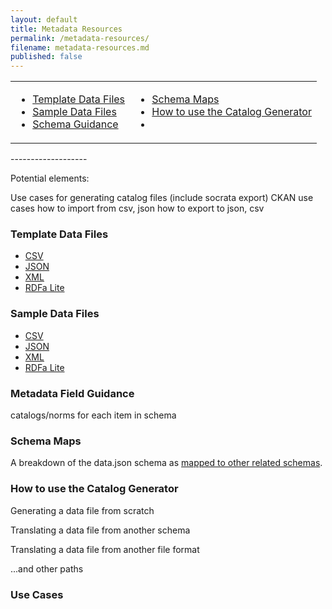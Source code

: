 ```yaml
---
layout: default
title: Metadata Resources
permalink: /metadata-resources/
filename: metadata-resources.md
published: false
---
```


<table width="60%">
<b><tr><td><ul>
<li><a href="#template">Template Data Files</a></li>
<li><a href="#sample">Sample Data Files</a></li>
<li><a href="#guidance">Schema Guidance</a></li>
</ul></td>
<td><ul>
<li><a href="#maps">Schema Maps</a></li>
<li><a href="#generator">How to use the Catalog Generator</a></li>
<li><a href=""></a></li>
</ul></td></tr></b>
</table>
-------------------



Potential elements:


Use cases for generating catalog files (include socrata export)
CKAN use cases
how to import from csv, json
how to export to json, csv

### Template Data Files
* [CSV]()
* [JSON]()
* [XML]()
* [RDFa Lite]()


### Sample Data Files
* [CSV]()
* [JSON]()
* [XML]()
* [RDFa Lite]()

### Metadata Field  Guidance

catalogs/norms for each item in schema

### Schema Maps

A breakdown of the data.json schema as [mapped to other related schemas]().  

### How to use the Catalog Generator

Generating a data file from scratch

Translating a data file from another schema

Translating a data file from another file format 

 ...and other paths
 
 
 ### Use Cases 
 
 
 
 
 
 
 
 